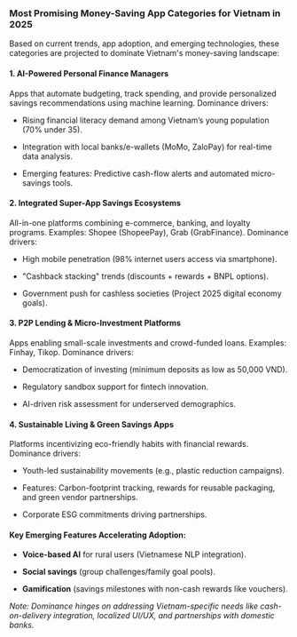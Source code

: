 

### Most Promising Money-Saving App Categories for Vietnam in 2025

Based on current trends, app adoption, and emerging technologies, these categories are projected to dominate Vietnam's money-saving landscape:

#### 1. **AI-Powered Personal Finance Managers**

Apps that automate budgeting, track spending, and provide personalized savings recommendations using machine learning. Dominance drivers:

* Rising financial literacy demand among Vietnam’s young population (70% under 35).

* Integration with local banks/e-wallets (MoMo, ZaloPay) for real-time data analysis.

* Emerging features: Predictive cash-flow alerts and automated micro-savings tools.

#### 2. **Integrated Super-App Savings Ecosystems**

All-in-one platforms combining e-commerce, banking, and loyalty programs. Examples: Shopee (ShopeePay), Grab (GrabFinance). Dominance drivers:

* High mobile penetration (98% internet users access via smartphone).

* "Cashback stacking" trends (discounts + rewards + BNPL options).

* Government push for cashless societies (Project 2025 digital economy goals).

#### 3. **P2P Lending & Micro-Investment Platforms**

Apps enabling small-scale investments and crowd-funded loans. Examples: Finhay, Tikop. Dominance drivers:

* Democratization of investing (minimum deposits as low as 50,000 VND).

* Regulatory sandbox support for fintech innovation.

* AI-driven risk assessment for underserved demographics.

#### 4. **Sustainable Living & Green Savings Apps**

Platforms incentivizing eco-friendly habits with financial rewards. Dominance drivers:

* Youth-led sustainability movements (e.g., plastic reduction campaigns).

* Features: Carbon-footprint tracking, rewards for reusable packaging, and green vendor partnerships.

* Corporate ESG commitments driving partnerships.

#### Key Emerging Features Accelerating Adoption:

* **Voice-based AI** for rural users (Vietnamese NLP integration).

* **Social savings** (group challenges/family goal pools).

* **Gamification** (savings milestones with non-cash rewards like vouchers).

*Note: Dominance hinges on addressing Vietnam-specific needs like cash-on-delivery integration, localized UI/UX, and partnerships with domestic banks.*